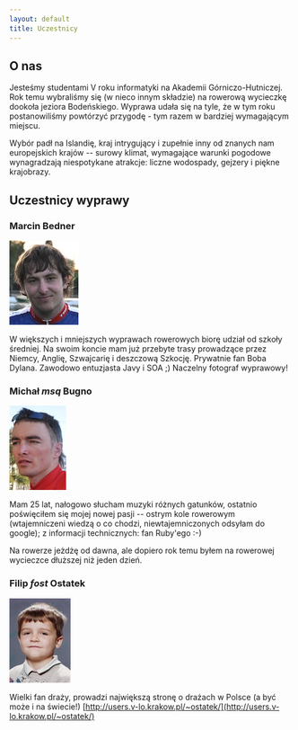 ```yaml
---
layout: default
title: Uczestnicy
---
```


## O nas
Jesteśmy studentami V roku informatyki na Akademii Górniczo-Hutniczej. Rok temu
wybraliśmy się (w nieco innym składzie) na rowerową wycieczkę dookoła jeziora
Bodeńskiego. Wyprawa udała się na tyle, że w tym roku postanowiliśmy powtórzyć
przygodę - tym razem w bardziej wymagającym miejscu.

Wybór padł na Islandię, kraj intrygujący i zupełnie inny od znanych nam
europejskich krajów -- surowy klimat, wymagające warunki pogodowe wynagradzają
niespotykane atrakcje: liczne wodospady, gejzery i piękne krajobrazy.

## Uczestnicy wyprawy

### Marcin Bedner
![Marcin Bedner](./images/bedner.jpg)

W większych i mniejszych wyprawach rowerowych biorę udział od szkoły średniej.
Na swoim koncie mam już przebyte trasy prowadzące przez Niemcy, Anglię,
Szwajcarię i deszczową Szkocję. Prywatnie fan Boba Dylana. Zawodowo
entuzjasta Javy i SOA ;) Naczelny fotograf wyprawowy!
<br class="clear">

### Michał <em>msq</em> Bugno
![Michał Bugno](./images/bugno.jpg)

Mam 25 lat, nałogowo słucham muzyki różnych gatunków, ostatnio poświęciłem
się mojej nowej pasji -- ostrym kole rowerowym (wtajemniczeni wiedzą o co
chodzi, niewtajemniczonych odsyłam do google); z informacji technicznych: fan
Ruby'ego :-)

Na rowerze jeżdżę od dawna, ale dopiero rok temu byłem na rowerowej wycieczce
dłuższej niż jeden dzień.
<br class="clear">

### Filip <em>fost</em> Ostatek
![Filip Ostatek](./images/ostatek.jpg)

Wielki fan draży, prowadzi największą stronę o drażach w Polsce (a być może i na
świecie!) [http://users.v-lo.krakow.pl/~ostatek/](http://users.v-lo.krakow.pl/~ostatek/)
<br class="clear">
